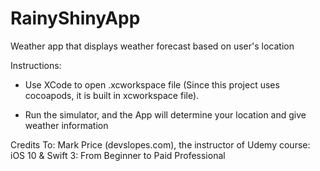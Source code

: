 # RainyShinyApp
Weather app that displays weather forecast based on user's location

Instructions:

- Use XCode to open .xcworkspace file (Since this project uses cocoapods, it is built in xcworkspace file).

- Run the simulator, and the App will determine your location and give weather information

Credits To: Mark Price (devslopes.com), the instructor of Udemy course: iOS 10 & Swift 3: From Beginner to Paid Professional

